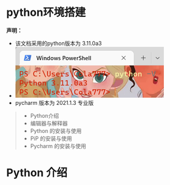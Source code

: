 # python环境搭建  

**声明：**  
- 该文档采用的python版本为 3.11.0a3
- ![python版本](https://raw.githubusercontent.com/1203952894/cloudimg/main/20220815132437.png)
- pycharm 版本为 2021.1.3 专业版

> - Python介绍
> - 编辑器与解释器
> - Python 的安装与使用
> - PiP 的安装与使用
> - Pycharm 的安装与使用

# Python 介绍


